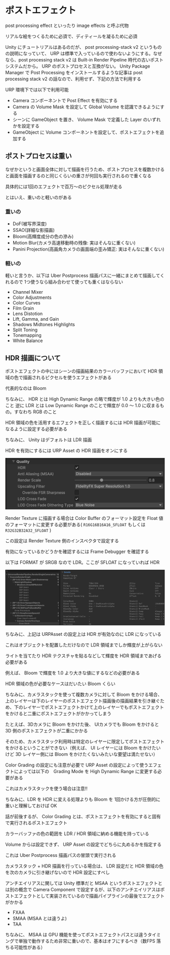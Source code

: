 # ポストエフェクト

post processing effect といったり image effects と呼ぶ代物

リアルな絵をつくるために必須で、ディティールを凝るために必須

Unity にチュートリアルはあるのだが、 post processing-stack v2 というものの説明になっていて、 URP は標準で入っているので使わないようにする。なぜなら、post processing stack v2 は Built-in Render Pipeline 時代の古いポストシステムだから。 URP のポストプロセスと互換がない。 Unity Package Manager で Post Processing をインストールするような記事は post processing stack v2 の話なので、利用せず、下記の方法で利用する

URP 環境下では以下で利用可能

* Camera コンポーネントで Post Effect を有効にする
* Camera の Volume Mask を設定して Global Volume を認識できるようにする
* シーンに GameObject を置き、 Volume Mask で定義した Layer のいずれかを設定する
* GameObject に Volume コンポーネントを設定して、ポストエフェクトを追加する

## ポストプロセスは重い

なぜかというと画面全体に対して描画を行うため、ポストプロセスを複数かけると画面を描画するのと同じくらいの重さが何回も実行されるので重くなる

具体的には1回のエフェクトで百万〜のピクセル処理が走る

とはいえ、重いのと軽いのがある

### 重いの

* DoF(被写界深度)
* SSAO(詳細な影描画)
* Bloom(高輝度成分の色の滲み)
* Motion Blur(カメラ高速移動時の残像: 実はそんなに重くない)
* Panini Projection(高画角カメラの画面端の歪み矯正: 実はそんなに重くない)

### 軽いの

軽いと言うか、以下は Uber Postprocess 描画パスに一緒にまとめて描画してくれるので 1つ使うなら組み合わせて使っても重くはならない

* Channel Mixer
* Color Adjustments
* Color Curves
* Film Grain
* Lens Distotion
* Lift, Gamma, and Gain
* Shadows Midtones Highlights
* Split Toning
* Tonemapping
* White Balance

## HDR 描画について

ポストエフェクトの中にはシーンの描画結果のカラーバッファにおいて HDR 領域の色で描画されるピクセルを使うエフェクトがある

代表的なのは Bloom

ちなみに、 HDR とは High Dynamic Range の略で輝度が 1.0 よりも大きい色のこと
逆に LDR とは Low Dynamic Range のことで輝度が 0.0 〜 1.0 に収まるもの。すなわち RGB のこと

HDR 領域の色を活用するエフェクトを正しく描画するには HDR 描画が可能になるように設定する必要がある

ちなみに、 Unity はデフォルトは LDR 描画

HDR を有効にするには URP Asset の HDR 描画をオンにする

![](./images/urp/asset-config2.png)

Render Texture に描画する場合は Color Buffer のフォーマット設定を Float 値のフォーマットに変更する必要がある( `R16G16B16A16_SFLOAT` もしくは `R32G32B32A32_SFLOAT` )

この設定は Render Texture 側のインスペクタで設定する

有効になっているかどうかを確認するには Frame Debugger を確認する

以下は FORMAT が SRGB なので LDR。ここが SFLOAT になっていれば HDR

![](./images/posteffect/frame-debugger.png)

ちなみに、上記は URPAsset の設定上は HDR が有効なのに LDR になっている

これはオブジェクトを配置しただけなので LDR 領域までしか輝度が上がらない

ライトを当てたり HDR テクスチャを貼るなどして輝度を HDR 領域まであげる必要がある

例えば、 Bloom で輝度を 1.0 より大きな値にするなどの必要がある

HDR 領域の色が必要なケースはだいたい Bloom くらい

ちなみに、カメラスタックを使って複数カメラに対して Bloom をかける場合、上のレイヤーは下のレイヤーのポストエフェクト描画後の描画結果を引き継ぐため、下のレイヤーでポストエフェクトかけて上のレイヤーでもポストエフェクトをかけると二重にポストエフェクトがかかってしまう

たとえば、3Dカメラに Bloom をかけた後、 UIカメラでも Bloom をかけると 3D 側のポストエフェクトが二重にかかる

そのため、カメラスタック利用時は特定のレイヤーに限定してポストエフェクトをかけるということができない（例えば、 UI レイヤーには Bloom をかけたいけど 3D レイヤー側には Bloom をかけたくないみたいな要望は満たせない）

Color Grading の設定にも注意が必要で URP Asset の設定によって使うエフェクトによっては以下の　Grading Mode を High Dynamic Range に変更する必要がある

これはカメラスタックを使う場合は注意!!

ちなみに、LDR を HDR に変える処理よりも Bloom を 1回かける方が圧倒的に重いと理解しておけば OK

話が前後するが、 Color Grading とは、ポストエフェクトを有効にすると固有で実行されるポストエフェクト

カラーバッファの色の範囲を LDR / HDR 領域に納める機能を持っている

Volume からは設定できず、 URP Asset の設定でどちらに丸めるかを指定する

これは Uber Postprocess 描画パスの冒頭で実行される

カメラスタック + HDR 描画を行っている場合は、 LDR 設定だと HDR 領域の色を次のカメラに引き継げないので HDR 設定にすべし

アンチエイリアスに関しては Unity 標準だと MSAA というポストエフェクトとは別の概念で Camera Component で設定するが、以下のアンチエイリアスはポストエフェクトとして実装されているので描画パイプラインの最後でエフェクトがかかる

* FXAA
* SMAA (MSAA とは違うよ)
* TAA

ちなみに、 MSAA は GPU 機能を使ってポストエフェクトパスとは違うタイミングで単独で動作するため非常に重いので、基本はオフにするべき（数FPS 落ちる可能性がある）


